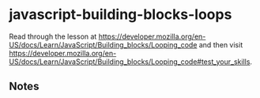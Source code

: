 # javascript-building-blocks-loops

Read through the lesson at https://developer.mozilla.org/en-US/docs/Learn/JavaScript/Building_blocks/Looping_code and then visit https://developer.mozilla.org/en-US/docs/Learn/JavaScript/Building_blocks/Looping_code#test_your_skills.

## Notes
